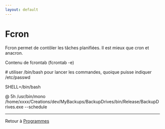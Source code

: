 ```yaml
---
layout: default
---
```


# Fcron

Fcron permet de contôler les tâches planifiées. Il est mieux que cron et
anacron.

Contenu de fcrontab (fcrontab -e)

\# utiliser /bin/bash pour lancer les commandes, quoique puisse indiquer
/etc/passwd

SHELL=/bin/bash

@ 5h /usr/bin/mono
/home/xxxx/Creations/dev/MyBackups/BackupDrives/bin/Release/BackupDrives.exe
--schedule

------------------------------------------------------------------------

Retour à [Programmes](Programmes)
